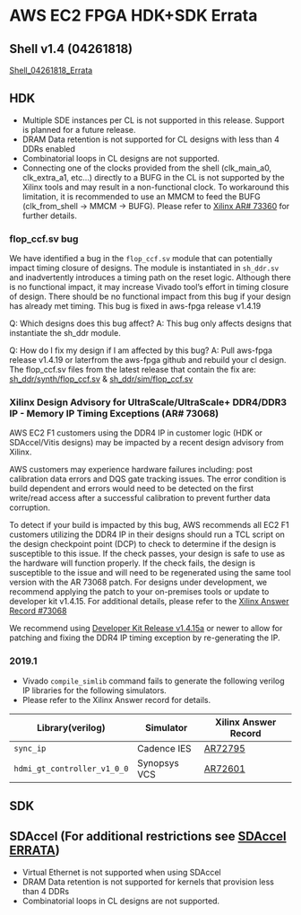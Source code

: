 
# AWS EC2 FPGA HDK+SDK Errata

## Shell v1.4 (04261818)
[Shell\_04261818_Errata](./hdk/docs/AWS_Shell_ERRATA.md)

## HDK
* Multiple SDE instances per CL is not supported in this release. Support is planned for a future release.
* DRAM Data retention is not supported for CL designs with less than 4 DDRs enabled
* Combinatorial loops in CL designs are not supported.  
* Connecting one of the clocks provided from the shell (clk_main_a0, clk_extra_a1, etc...) directly to a BUFG in the CL is not supported by the Xilinx tools and may result in a non-functional clock. To workaround this limitation, it is recommended to use an MMCM to feed the BUFG (clk_from_shell -> MMCM -> BUFG). Please refer to [Xilinx AR# 73360](https://www.xilinx.com/support/answers/73360.html) for further details.

### flop_ccf.sv bug

We have identified a bug in the `flop_ccf.sv` module that can potentially impact timing closure of designs. 
The module is instantiated in `sh_ddr.sv` and inadvertently introduces a timing path on the reset logic. 
Although there is no functional impact, it may increase Vivado tool’s effort in timing closure of design. 
There should be no functional impact from this bug if your design has already met timing. 
This bug is fixed in aws-fpga release v1.4.19

Q: Which designs does this bug affect?
A: This bug only affects designs that instantiate the sh_ddr module.

Q: How do I fix my design if I am affected by this bug?
A: Pull aws-fpga release v1.4.19 or laterfrom the aws-fpga github and rebuild your cl design. 
The flop_ccf.sv files from the latest release that contain the fix are: [sh_ddr/synth/flop_ccf.sv](https://github.com/aws/aws-fpga/blob/master/hdk/common/shell_v04261818/design/sh_ddr/synth/flop_ccf.sv) & 
[sh_ddr/sim/flop_ccf.sv](https://github.com/aws/aws-fpga/blob/master/hdk/common/shell_v04261818/design/sh_ddr/sim/flop_ccf.sv)

### Xilinx Design Advisory for UltraScale/UltraScale+ DDR4/DDR3 IP - Memory IP Timing Exceptions (AR# 73068)
AWS EC2 F1 customers using the DDR4 IP in customer logic (HDK or SDAccel/Vitis designs) may be impacted by a recent design advisory from Xilinx.

AWS customers may experience hardware failures including: post calibration data errors and DQS gate tracking issues. The error condition is build dependent and errors would need to be detected on the first write/read access after a successful calibration to prevent further data corruption.

To detect if your build is impacted by this bug, AWS recommends all EC2 F1 customers utilizing the DDR4 IP in their designs should run a TCL script on the design checkpoint point (DCP) to check to determine if the design is susceptible to this issue. If the check passes, your design is safe to use as the hardware will function properly. 
If the check fails, the design is susceptible to the issue and will need to be regenerated using the same tool version with the AR 73068 patch. 
For designs under development, we recommend applying the patch to your on-premises tools or update to developer kit v1.4.15. 
For additional details, please refer to the [Xilinx Answer Record #73068](https://www.xilinx.com/support/answers/73068.html)

We recommend using [Developer Kit Release v1.4.15a](https://github.com/aws/aws-fpga/releases/tag/v1.4.15a) or newer to allow for patching and fixing the DDR4 IP timing exception by re-generating the IP.

### 2019.1 
* Vivado `compile_simlib` command fails to generate the following verilog IP libraries for the following simulators.
* Please refer to the Xilinx Answer record for details.

| Library(verilog) | Simulator | Xilinx Answer Record | 
|---|---|---|
| `sync_ip` | Cadence IES | [AR72795](https://www.xilinx.com/support/answers/72795.html) |
| `hdmi_gt_controller_v1_0_0` | Synopsys VCS | [AR72601](https://www.xilinx.com/support/answers/72601.html) |

## SDK

## SDAccel (For additional restrictions see [SDAccel ERRATA](./SDAccel/ERRATA.md))
* Virtual Ethernet is not supported when using SDAccel
* DRAM Data retention is not supported for kernels that provision less than 4 DDRs
* Combinatorial loops in CL designs are not supported. 
